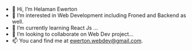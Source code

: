 - 👋 Hi, I’m Helaman Ewerton
- 👀 I’m interested in Web Development including Froned and Backend as well.
- 🌱 I’m currently learning React Js ...
- 💞️ I’m looking to collaborate on Web Dev project...
- 📫 You cand find me at ewerton.webdev@gmail.com.

<!---
Hecris10/Hecris10 is a ✨ special ✨ repository because its `README.md` (this file) appears on your GitHub profile.
You can click the Preview link to take a look at your changes.
--->
